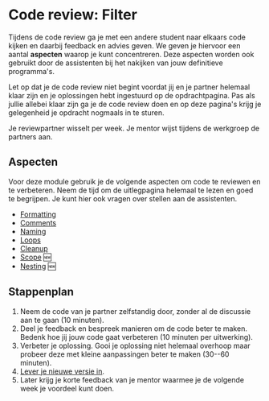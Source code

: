 # Code review: Filter

Tijdens de code review ga je met een andere student naar elkaars code kijken en daarbij feedback en advies geven. We geven je hiervoor een aantal **aspecten** waarop je kunt concentreren. Deze aspecten worden ook gebruikt door de assistenten bij het nakijken van jouw definitieve programma's.

Let op dat je de code review niet begint voordat jij en je partner helemaal klaar zijn en je oplossingen hebt ingestuurd op de opdrachtpagina. Pas als jullie allebei klaar zijn ga je de code review doen en op deze pagina's krijg je gelegenheid je opdracht nogmaals in te sturen.

Je reviewpartner wisselt per week. Je mentor wijst tijdens de werkgroep de partners aan.

## Aspecten

Voor deze module gebruik je de volgende aspecten om code te reviewen en te verbeteren. Neem de tijd om de uitlegpagina helemaal te lezen en goed te begrijpen. Je kunt hier ook vragen over stellen aan de assistenten.

- [Formatting](/quality/aspects/formatting)
- [Comments](/quality/aspects/comments)
- [Naming](/quality/aspects/naming)
- [Loops](/quality/aspects/loops)
- [Cleanup](/quality/aspects/cleanup)
- [Scope](/quality/aspects/scope) 🆕
- [Nesting](/quality/aspects/nesting) 🆕

## Stappenplan

1.  Neem de code van je partner zelfstandig door, zonder al de discussie aan te gaan (10 minuten).
2.  Deel je feedback en bespreek manieren om de code beter te maken. Bedenk hoe jij jouw code gaat verbeteren (10 minuten per uitwerking).
3.  Verbeter je oplossing. Gooi je oplossing niet helemaal overhoop maar probeer deze met kleine aanpassingen beter te maken (30--60 minuten).
4.  [Lever je nieuwe versie in](/modules/m6/revised).
5.  Later krijg je korte feedback van je mentor waarmee je de volgende week je voordeel kunt doen.
